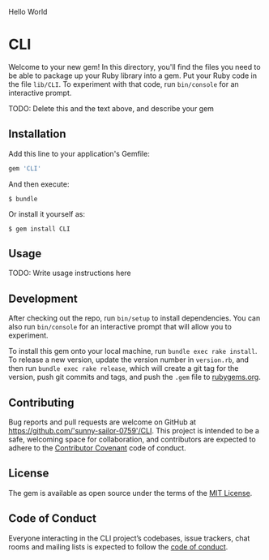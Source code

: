 Hello World
# CLI

Welcome to your new gem! In this directory, you'll find the files you need to be able to package up your Ruby library into a gem. Put your Ruby code in the file `lib/CLI`. To experiment with that code, run `bin/console` for an interactive prompt.

TODO: Delete this and the text above, and describe your gem

## Installation

Add this line to your application's Gemfile:

```ruby
gem 'CLI'
```

And then execute:

    $ bundle

Or install it yourself as:

    $ gem install CLI

## Usage

TODO: Write usage instructions here

## Development

After checking out the repo, run `bin/setup` to install dependencies. You can also run `bin/console` for an interactive prompt that will allow you to experiment.

To install this gem onto your local machine, run `bundle exec rake install`. To release a new version, update the version number in `version.rb`, and then run `bundle exec rake release`, which will create a git tag for the version, push git commits and tags, and push the `.gem` file to [rubygems.org](https://rubygems.org).

## Contributing

Bug reports and pull requests are welcome on GitHub at https://github.com/'sunny-sailor-0759'/CLI. This project is intended to be a safe, welcoming space for collaboration, and contributors are expected to adhere to the [Contributor Covenant](http://contributor-covenant.org) code of conduct.

## License

The gem is available as open source under the terms of the [MIT License](https://opensource.org/licenses/MIT).

## Code of Conduct

Everyone interacting in the CLI project’s codebases, issue trackers, chat rooms and mailing lists is expected to follow the [code of conduct](https://github.com/'sunny-sailor-0759'/CLI/blob/master/CODE_OF_CONDUCT.md).
